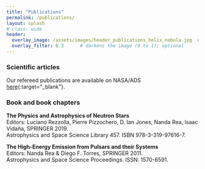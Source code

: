 ```yaml
---
title: "Publications"
permalink: /publications/
layout: splash
# class: wide
header:
  overlay_image: /assets/images/header_publications_helix_nebula.jpg  # adjust the path
  overlay_filter: 0.3      # darkens the image (0 to 1); optional
---
```


### Scientific articles

Our refereed publications are available on NASA/ADS  
[here](https://ui.adsabs.harvard.edu/user/libraries/j4lCTR_aR9-8f5SZyxVwqA){:target="_blank"}.

### Book and book chapters

**The Physics and Astrophysics of Neutron Stars**  
Editors: Luciano Rezzolla, Pierre Pizzochero, D. Ian Jones, Nanda Rea, Isaac Vidaña, SPRINGER 2019.  
Astrophysics and Space Science Library 457. ISBN 978-3-319-97616-7.

**The High-Energy Emission from Pulsars and their Systems**  
Editors: Nanda Rea & Diego F. Torres, SPRINGER 2011.  
Astrophysics and Space Science Proceedings. ISSN: 1570-6591.